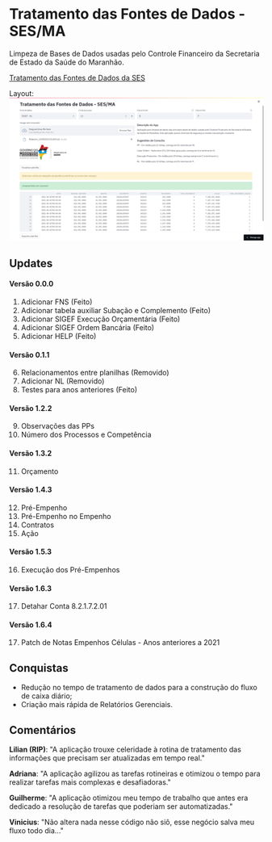 # Tratamento das Fontes de Dados - SES/MA

Limpeza de Bases de Dados usadas pelo Controle Financeiro da Secretaria de Estado da Saúde do Maranhão.

[Tratamento das Fontes de Dados da SES](https://sigef-sesma-tratamento.streamlit.app/)

Layout:
![](img/front.png)

## Updates

#### Versão 0.0.0

1. Adicionar FNS (Feito)
2. Adicionar tabela auxiliar Subação e Complemento (Feito)
3. Adicionar SIGEF Execução Orçamentária (Feito)
4. Adicionar SIGEF Ordem Bancária (Feito)
5. Adicionar HELP (Feito)

#### Versão 0.1.1

6. Relacionamentos entre planilhas (Removido)
7. Adicionar NL (Removido)
8. Testes para anos anteriores (Feito)

#### Versão 1.2.2

9. Observações das PPs
10. Número dos Processos e Competência

#### Versão 1.3.2

11. Orçamento

#### Versão 1.4.3

12. Pré-Empenho
13. Pré-Empenho no Empenho
14. Contratos
15. Ação

#### Versão 1.5.3

16. Execução dos Pré-Empenhos

#### Versão 1.6.3

17. Detahar Conta 8.2.1.7.2.01

#### Versão 1.6.4

17. Patch de Notas Empenhos Células - Anos anteriores a 2021

## Conquistas

* Redução no tempo de tratamento de dados para a construção do fluxo de caixa diário;
* Criação mais rápida de Relatórios Gerenciais.

## Comentários

**Lilian (RIP)**: "A aplicação trouxe celeridade à rotina de tratamento das informações que precisam ser atualizadas em tempo real."

**Adriana**: "A aplicação agilizou as tarefas rotineiras e otimizou o tempo para realizar tarefas mais complexas e desafiadoras."

**Guilherme**: "A aplicação otimizou meu tempo de trabalho que antes era dedicado a resolução de tarefas que poderiam ser automatizadas."

**Vinicius**: "Não altera nada nesse código não siô, esse negócio salva meu fluxo todo dia..."